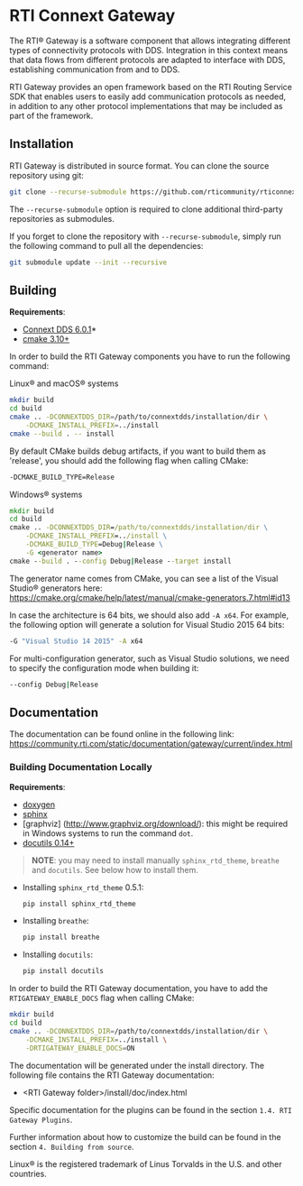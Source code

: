 # RTI Connext Gateway

The RTI® Gateway is a software component that allows integrating
different types of connectivity protocols with DDS. Integration in this
context means that data flows from different protocols are adapted to
interface with DDS, establishing communication from and to DDS.

RTI Gateway provides an open framework based on the RTI Routing Service SDK
that enables users to easily add communication protocols as needed, in addition
to any other protocol implementations that may be included as part of the
framework.

## Installation

RTI Gateway is distributed in source format. You can clone the
source repository using git:

```sh
git clone --recurse-submodule https://github.com/rticommunity/rticonnextdds-gateway.git
```

The `--recurse-submodule` option is required to clone additional third-party
repositories as submodules.

If you forget to clone the repository with `--recurse-submodule`, simply run the
following command to pull all the dependencies:

```sh
git submodule update --init --recursive
```

## Building

**Requirements**:

- [Connext DDS 6.0.1](https://community.rti.com/content/page/downloads)*
- [cmake 3.10+](https://cmake.org/download/)

In order to build the RTI Gateway components you have to run the following
command:

Linux® and macOS® systems
```sh
mkdir build
cd build
cmake .. -DCONNEXTDDS_DIR=/path/to/connextdds/installation/dir \
    -DCMAKE_INSTALL_PREFIX=../install
cmake --build . -- install
```

By default CMake builds debug artifacts, if you want to build them as 'release',
you should add the following flag when calling CMake:

```sh
-DCMAKE_BUILD_TYPE=Release
```

Windows® systems

```bat
mkdir build
cd build
cmake .. -DCONNEXTDDS_DIR=/path/to/connextdds/installation/dir \
    -DCMAKE_INSTALL_PREFIX=../install \
    -DCMAKE_BUILD_TYPE=Debug|Release \
    -G <generator name>
cmake --build . --config Debug|Release --target install
```

The generator name comes from CMake, you can see a list of the Visual Studio®
generators here: https://cmake.org/cmake/help/latest/manual/cmake-generators.7.html#id13

In case the architecture is 64 bits, we should also add `-A x64`. For
example, the following option will generate a solution for Visual Studio 2015
64 bits:

```sh
-G "Visual Studio 14 2015" -A x64
```

For multi-configuration generator, such as Visual Studio solutions, we need to
specify the configuration mode when building it:

```sh
--config Debug|Release
```

## Documentation

The documentation can be found online in the following link:
https://community.rti.com/static/documentation/gateway/current/index.html

### Building Documentation Locally

**Requirements**:

- [doxygen](https://www.doxygen.nl/download.html)
- [sphinx](https://www.sphinx-doc.org/en/master/usage/installation.html)
- [graphviz] (http://www.graphviz.org/download/): this might be required in
Windows systems to run the command `dot`.
- [docutils 0.14+](https://docutils.sourceforge.io/)

> **NOTE**: you may need to install manually `sphinx_rtd_theme`,
> `breathe` and `docutils`. See below how to install them.

- Installing `sphinx_rtd_theme` 0.5.1:

    ```sh
    pip install sphinx_rtd_theme
    ```

- Installing `breathe`:

    ```sh
    pip install breathe
    ```

- Installing `docutils`:

    ```sh
    pip install docutils
    ```

In order to build the RTI Gateway documentation, you have to add the
`RTIGATEWAY_ENABLE_DOCS` flag when calling CMake:

```sh
mkdir build
cd build
cmake .. -DCONNEXTDDS_DIR=/path/to/connextdds/installation/dir \
    -DCMAKE_INSTALL_PREFIX=../install \
    -DRTIGATEWAY_ENABLE_DOCS=ON
```

The documentation will be generated under the install directory. The following
file contains the RTI Gateway documentation:

- &lt;RTI Gateway folder&gt;/install/doc/index.html

Specific documentation for the plugins can be found in the section
`1.4. RTI Gateway Plugins`.

Further information about how to customize the build can be found in the
section `4. Building from source`.

Linux® is the registered trademark of Linus Torvalds in the U.S. and other countries.
